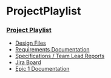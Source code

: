 # ProjectPlaylist

<h3>
  <a href="https://purple-rock-049e95410.4.azurestaticapps.net/">Project Playlist</a>
</h3>

<ul>
  <li><a href="https://www.figma.com/design/nbcYBY3xtrKrHLJfbLPWn7/Gamersupps?node-id=0-1&node-type=canvas&t=ZwOEcZZzvIUk43l9-0">Design Files</a></li>
  <li><a href="https://docs.google.com/document/d/1ipVZNwVBtn0I49If_DDZsOzMgtN0Kd05TbY8GNUDpKA/edit">Requirements Documentation</a></li>
  <li><a href="https://docs.google.com/spreadsheets/d/1HD5l69AuYihqOxBAUj9b-4RxmNHQtjwv-tIspUuDM4U/edit?gid=0#gid=0">Specifications / Team Lead Reports</a></li>
  <li><a href="https://codebrasprojectplaylist.atlassian.net/jira/software/projects/SCRUM/boards/1">Jira Board</a></li>
  <li><a href="https://docs.google.com/document/d/1uyn-dUVNm1brA3VukafCFiiVbAmtxMrwIRhfBJ_A0ss/edit?tab=t.jltqirz1i6p5">Epic 1 Documentation</a></li>

</ul>
